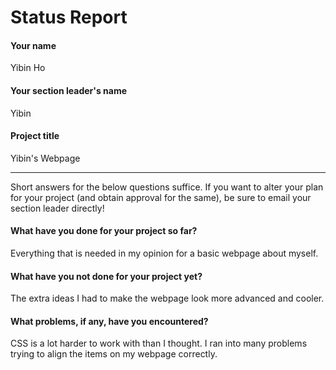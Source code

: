 # Status Report

#### Your name

Yibin Ho

#### Your section leader's name

Yibin

#### Project title

Yibin's Webpage

***

Short answers for the below questions suffice. If you want to alter your plan for your project (and obtain approval for the same), be sure to email your section leader directly!

#### What have you done for your project so far?

Everything that is needed in my opinion for a basic webpage
about myself.

#### What have you not done for your project yet?

The extra ideas I had to make the webpage look more advanced
and cooler.

#### What problems, if any, have you encountered?

CSS is a lot harder to work with than I thought. I ran into many problems trying to align the items on my webpage correctly.
